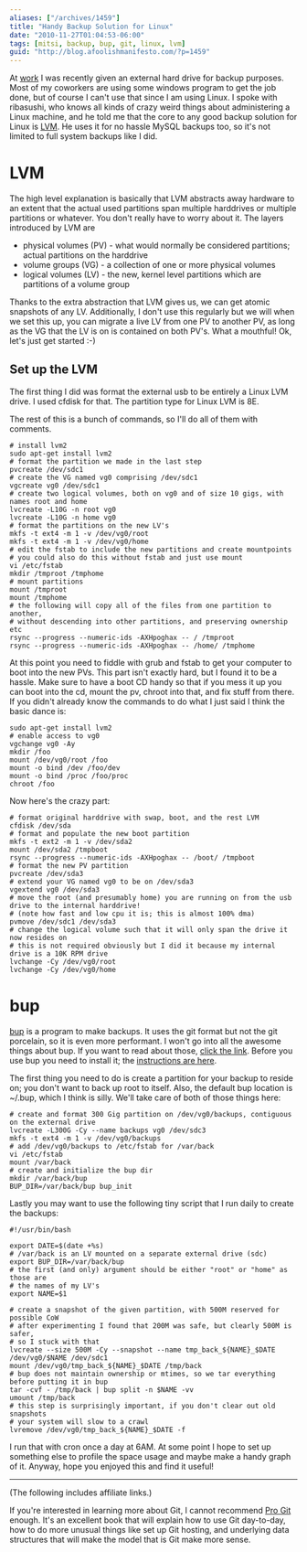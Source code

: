 ```yaml
---
aliases: ["/archives/1459"]
title: "Handy Backup Solution for Linux"
date: "2010-11-27T01:04:53-06:00"
tags: [mitsi, backup, bup, git, linux, lvm]
guid: "http://blog.afoolishmanifesto.com/?p=1459"
---
```

At [work](http://mitsi.com/) I was recently given an external hard drive for backup purposes. Most of my coworkers are using some windows program to get the job done, but of course I can't use that since I am using Linux. I spoke with ribasushi, who knows all kinds of crazy weird things about administering a Linux machine, and he told me that the core to any good backup solution for Linux is [LVM](http://en.wikipedia.org/wiki/Logical_Volume_Manager_%28Linux%29). He uses it for no hassle MySQL backups too, so it's not limited to full system backups like I did.

# LVM

The high level explanation is basically that LVM abstracts away hardware to an extent that the actual used partitions span multiple harddrives or multiple partitions or whatever. You don't really have to worry about it. The layers introduced by LVM are

- physical volumes (PV) - what would normally be considered partitions; actual partitions on the harddrive
- volume groups (VG) - a collection of one or more physical volumes
- logical volumes (LV) - the new, kernel level partitions which are partitions of a volume group

Thanks to the extra abstraction that LVM gives us, we can get atomic snapshots of any LV. Additionally, I don't use this regularly but we will when we set this up, you can migrate a live LV from one PV to another PV, as long as the VG that the LV is on is contained on both PV's. What a mouthful! Ok, let's just get started :-)

## Set up the LVM

The first thing I did was format the external usb to be entirely a Linux LVM drive. I used cfdisk for that. The partition type for Linux LVM is 8E.

The rest of this is a bunch of commands, so I'll do all of them with comments.

    # install lvm2
    sudo apt-get install lvm2
    # format the partition we made in the last step
    pvcreate /dev/sdc1
    # create the VG named vg0 comprising /dev/sdc1
    vgcreate vg0 /dev/sdc1
    # create two logical volumes, both on vg0 and of size 10 gigs, with names root and home
    lvcreate -L10G -n root vg0
    lvcreate -L10G -n home vg0
    # format the partitions on the new LV's
    mkfs -t ext4 -m 1 -v /dev/vg0/root
    mkfs -t ext4 -m 1 -v /dev/vg0/home
    # edit the fstab to include the new partitions and create mountpoints
    # you could also do this without fstab and just use mount
    vi /etc/fstab
    mkdir /tmproot /tmphome
    # mount partitions
    mount /tmproot
    mount /tmphome
    # the following will copy all of the files from one partition to another,
    # without descending into other partitions, and preserving ownership etc
    rsync --progress --numeric-ids -AXHpoghax -- / /tmproot
    rsync --progress --numeric-ids -AXHpoghax -- /home/ /tmphome

At this point you need to fiddle with grub and fstab to get your computer to boot into the new PVs. This part isn't exactly hard, but I found it to be a hassle. Make sure to have a boot CD handy so that if you mess it up you can boot into the cd, mount the pv, chroot into that, and fix stuff from there. If you didn't already know the commands to do what I just said I think the basic dance is:

    sudo apt-get install lvm2
    # enable access to vg0
    vgchange vg0 -Ay
    mkdir /foo
    mount /dev/vg0/root /foo
    mount -o bind /dev /foo/dev
    mount -o bind /proc /foo/proc
    chroot /foo

Now here's the crazy part:

    # format original harddrive with swap, boot, and the rest LVM
    cfdisk /dev/sda
    # format and populate the new boot partition
    mkfs -t ext2 -m 1 -v /dev/sda2
    mount /dev/sda2 /tmpboot
    rsync --progress --numeric-ids -AXHpoghax -- /boot/ /tmpboot
    # format the new PV partition
    pvcreate /dev/sda3
    # extend your VG named vg0 to be on /dev/sda3
    vgextend vg0 /dev/sda3
    # move the root (and presumably home) you are running on from the usb drive to the internal harddrive!
    # (note how fast and low cpu it is; this is almost 100% dma)
    pvmove /dev/sdc1 /dev/sda3
    # change the logical volume such that it will only span the drive it now resides on
    # this is not required obviously but I did it because my internal drive is a 10K RPM drive
    lvchange -Cy /dev/vg0/root
    lvchange -Cy /dev/vg0/home

# bup

[bup](https://github.com/apenwarr/bup) is a program to make backups. It uses the git format but not the git porcelain, so it is even more performant. I won't go into all the awesome things about bup. If you want to read about those, [click the link](https://github.com/apenwarr/bup). Before you use bup you need to install it; the [instructions are here](https://github.com/apenwarr/bup/blob/master/README.md#getting-started).

The first thing you need to do is create a partition for your backup to reside on; you don't want to back up root to itself. Also, the default bup location is ~/.bup, which I think is silly. We'll take care of both of those things here:

    # create and format 300 Gig partition on /dev/vg0/backups, contiguous on the external drive
    lvcreate -L300G -Cy --name backups vg0 /dev/sdc3
    mkfs -t ext4 -m 1 -v /dev/vg0/backups
    # add /dev/vg0/backups to /etc/fstab for /var/back
    vi /etc/fstab
    mount /var/back
    # create and initialize the bup dir
    mkdir /var/back/bup
    BUP_DIR=/var/back/bup bup_init

Lastly you may want to use the following tiny script that I run daily to create the backups:

    #!/usr/bin/bash

    export DATE=$(date +%s)
    # /var/back is an LV mounted on a separate external drive (sdc)
    export BUP_DIR=/var/back/bup
    # the first (and only) argument should be either "root" or "home" as those are
    # the names of my LV's
    export NAME=$1

    # create a snapshot of the given partition, with 500M reserved for possible CoW
    # after experimenting I found that 200M was safe, but clearly 500M is safer,
    # so I stuck with that
    lvcreate --size 500M -Cy --snapshot --name tmp_back_${NAME}_$DATE /dev/vg0/$NAME /dev/sdc1
    mount /dev/vg0/tmp_back_${NAME}_$DATE /tmp/back
    # bup does not maintain ownership or mtimes, so we tar everything before putting it in bup
    tar -cvf - /tmp/back | bup split -n $NAME -vv
    umount /tmp/back
    # this step is surprisingly important, if you don't clear out old snapshots
    # your system will slow to a crawl
    lvremove /dev/vg0/tmp_back_${NAME}_$DATE -f

I run that with cron once a day at 6AM. At some point I hope to set up something else to profile the space usage and maybe make a handy graph of it. Anyway, hope you enjoyed this and find it useful!

---

(The following includes affiliate links.)

If you're interested in learning more about Git, I cannot recommend
<a  href="https://www.amazon.com/gp/product/1484200772/ref=as_li_tl?ie=UTF8&camp=1789&creative=9325&creativeASIN=1484200772&linkCode=as2&tag=afoolishmanif-20&linkId=73f85964b6ab98ea870583701b7e77aa">Pro Git</a><img src="//ir-na.amazon-adsystem.com/e/ir?t=afoolishmanif-20&l=am2&o=1&a=1484200772" width="1" height="1" border="0" alt="" style="border:none !important; margin:0px !important;" />
enough.  It's an excellent book that will explain how to use Git day-to-day, how
to do more unusual things like set up Git hosting, and underlying data
structures that will make the model that is Git make more sense.
